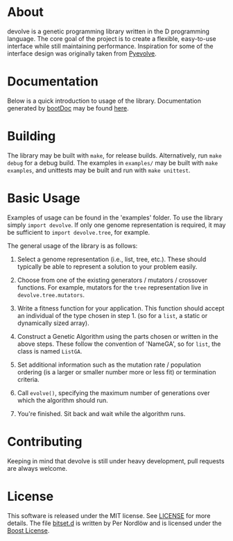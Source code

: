 About
=======

devolve is a genetic programming library written in the D programming language.
The core goal of the project is to create a flexible, easy-to-use interface while
still maintaining performance. Inspiration for some of the interface design was
originally taken from [Pyevolve].

[Pyevolve]: http://pyevolve.sourceforge.net/

Documentation
===============

Below is a quick introduction to usage of the library. Documentation generated by
[bootDoc] may be found [here].

[bootDoc]: https://github.com/JakobOvrum/bootDoc
[here]: http://alschwalm.com/devolve/

Building
==========

The library may be built with `make`, for release builds. Alternatively, run
`make debug` for a debug build. The examples in `examples/` may be built with
`make examples`, and unittests may be built and run with `make unittest`.

Basic Usage
=====

Examples of usage can be found in the 'examples' folder. To use the library simply
`import devolve`. If only one genome representation is required, it may be sufficient
to `import devolve.tree`, for example. 

The general usage of the library is as follows:

1. Select a genome representation (i.e., list, tree, etc.). These should typically be
able to represent a solution to your problem easily.

2. Choose from one of the existing generators / mutators / crossover functions. For
example, mutators for the `tree` representation live in `devolve.tree.mutators`.

3. Write a fitness function for your application. This function should accept an individual
of the type chosen in step 1. (so for a `list`, a static or dynamically sized array).

4. Construct a Genetic Algorithm using the parts chosen or written in the above steps.
These follow the convention of 'NameGA', so for `list`, the class is named `ListGA`.

5. Set additional information such as the mutation rate / population ordering (is a
larger or smaller number more or less fit) or termination criteria.

6. Call `evolve()`, specifying the maximum number of generations over which the
algorithm should run.

7. You're finished. Sit back and wait while the algorithm runs.

Contributing
============

Keeping in mind that devolve is still under heavy development, pull requests are
always welcome.

License
=======

This software is released under the MIT license. See [LICENSE] for more details.
The file [bitset.d] is written by Per Nordlöw and is licensed under the
[Boost License].

[LICENSE]: https://raw.github.com/ALSchwalm/devolve/master/LICENSE
[bitset.d]: https://raw.github.com/ALSchwalm/devolve/master/devolve/bstring/bitset.d
[Boost License]: http://www.boost.org/LICENSE_1_0.txt
